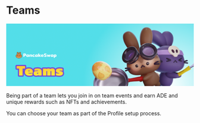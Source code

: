 # Teams

![](../../.gitbook/assets/teams-header.png)

Being part of a team lets you join in on team events and earn ADE and unique rewards such as NFTs and achievements.

You can choose your team as part of the Profile setup process.

